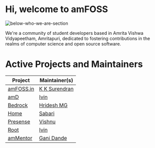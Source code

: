 # Hi, welcome to amFOSS
![below-who-we-are-section](https://github.com/user-attachments/assets/9977ba36-fbd6-4f7b-a545-1781ca043b39)

We're a community of student developers based in Amrita Vishwa Vidyapeetham, Amritapuri, dedicated to fostering contributions in the realms of computer science and open source software.


# Active Projects and Maintainers

| Project        | Maintainer(s)       |
|----------------|----------------------|
| [amFOSS.in](https://github.com/amfoss/website-2024)  | [K K Surendran](https://github.com/KKSurendran06/)       |
| [amD](https://github.com/amfoss/amd)                 | [Ivin](https://github.com/ivinjabraham)                  |
| [Bedrock](https://github.com/amfoss/bedrock)         | [Hridesh MG](https://github.com/hrideshmg/)              |
| [Home](https://github.com/amfoss/home)               | [Sabari](https://github.com/sabarixr)                    |
| [Presense](https://github.com/amfoss/presense)       | [Vishnu](https://github.com/he1senbrg)                   |
| [Root](https://github.com/amfoss/root)               | [Ivin](https://github.com/ivinjabraham)                  |
| [amMentor](https://amfoss.github.io/ammentor)        | [Gani Dande](https://github.com/ganidande905)            |
